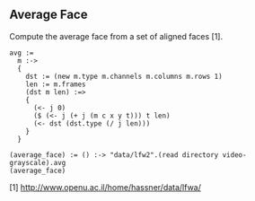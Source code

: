 Average Face
------------
Compute the average face from a set of aligned faces [1].

    avg :=
      m :->
      {
        dst := (new m.type m.channels m.columns m.rows 1)
        len := m.frames
        (dst m len) :=>
        {
          (<- j 0)
          ($ (<- j (+ j (m c x y t))) t len)
          (<- dst (dst.type (/ j len)))
        }
      }

    (average_face) := () :-> "data/lfw2".(read directory video-grayscale).avg
    (average_face)

[1] http://www.openu.ac.il/home/hassner/data/lfwa/
